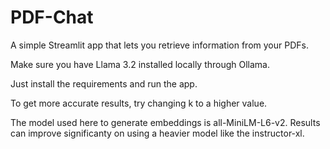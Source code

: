 # PDF-Chat
A simple Streamlit app that lets you retrieve information from your PDFs.

Make sure you have Llama 3.2 installed locally through Ollama.

Just install the requirements and run the app.

To get more accurate results, try changing k to a higher value.

The model used here to generate embeddings is all-MiniLM-L6-v2. Results can improve significanty on using a heavier model like the instructor-xl. 
